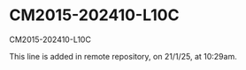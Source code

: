 # CM2015-202410-L10C
CM2015-202410-L10C

This line is added in remote repository, on 21/1/25, at 10:29am.
